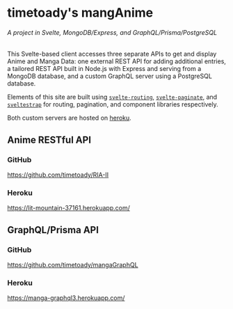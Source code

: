 # timetoady's mangAnime
###### A project in Svelte, MongoDB/Express, and GraphQL/Prisma/PostgreSQL

This Svelte-based client accesses three separate APIs to get and display Anime and Manga Data: one external REST API for adding additional entries, a tailored REST API built in Node.js with Express and serving from a MongoDB database, and a custom GraphQL server using a PostgreSQL database.

Elements of this site are built using [`svelte-routing`](https://www.npmjs.com/package/svelte-routing), [`svelte-paginate`](https://www.npmjs.com/package/svelte-paginate), and [`sveltestrap`](https://www.npmjs.com/package/sveltestrap) for routing, pagination, and component libraries respectively. 

Both custom servers are hosted on [heroku](https://www.heroku.com/home).

## Anime RESTful API

### GitHub
https://github.com/timetoady/RIA-II

### Heroku
https://lit-mountain-37161.herokuapp.com/


## GraphQL/Prisma API

### GitHub
https://github.com/timetoady/mangaGraphQL

### Heroku
https://manga-graphql3.herokuapp.com/